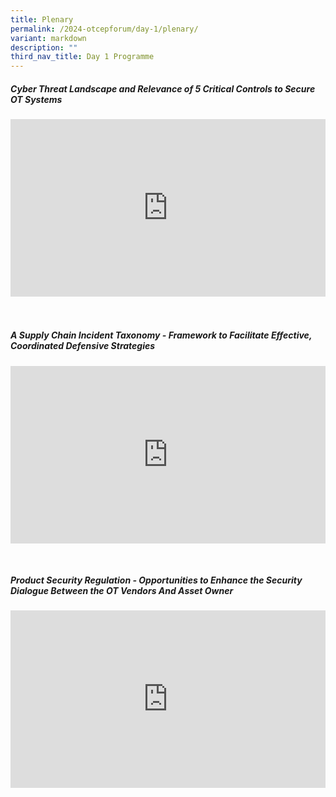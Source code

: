 ```yaml
---
title: Plenary
permalink: /2024-otcepforum/day-1/plenary/
variant: markdown
description: ""
third_nav_title: Day 1 Programme
---
```

##### Cyber Threat Landscape and Relevance of 5 Critical Controls to Secure OT Systems
<div class="video-container">
<iframe width="853" height="315" src="https://www.youtube.com/embed/8ZxZhfClJyM?si=R7V0QbFkXo92GmP3" frameborder="0" allow="accelerometer; autoplay; encrypted-media; gyroscope; picture-in-picture" allowfullscreen=""></iframe></div><br><br>

#####  A Supply Chain Incident Taxonomy - Framework to Facilitate Effective, Coordinated Defensive Strategies
<p></p><div class="video-container">
<iframe width="853" height="315" src="https://www.youtube.com/embed/wDmjDkf02I0?si=lwzz5OLMSXzcluDQ" frameborder="0" allow="accelerometer; autoplay; encrypted-media; gyroscope; picture-in-picture" allowfullscreen=""></iframe></div><p></p><br>

##### Product Security Regulation&nbsp;- Opportunities to Enhance the Security Dialogue Between the OT Vendors And Asset Owner
<p></p><div class="video-container">
<iframe width="853" height="315" src="https://www.youtube.com/embed/_GYt6oq34do?si=cNPLO2pqoC_nhbqC" frameborder="0" allow="accelerometer; autoplay; encrypted-media; gyroscope; picture-in-picture" allowfullscreen=""></iframe></div><p></p>



<style type="text/css"> 
	    .video-container {
      position: relative;
      padding-bottom: 56.25%; /* 16:9 */
      height: 0;
    }
    .video-container iframe {
      position: absolute;
      top: 0;
      left: 0;
      width: 100%;
      height: 100%;
    }
	</style>